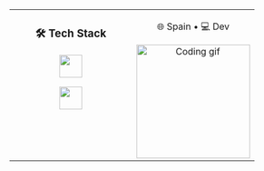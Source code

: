 <table align="center" border="0" cellspacing="0" cellpadding="10">
  <!-- Caja de arriba -->
<!--  <tr>
    <td colspan="2" valign="center" align="center">
      <h2>Hi 👋! I'm Tomás</h2> 
      <p>🌐 Spain • 💻 Dev • 🌱 Learning</p>
    </td>
  </tr>
-->
  <!-- Caja del medio -->
  <tr>
    <!-- Columna izquierda: tech stack -->
    <td valign="top" align="center" width="50%">
      <h3>🛠️ Tech Stack</h3>
      <p>
        <img src="https://skillicons.dev/icons?i=js,ts,py,cpp,html,css" height="40"/>
      </p>
      <p>
        <img src="https://skillicons.dev/icons?i=rust,tailwind,bash,figma,astro,git" height="40"/>
      </p>
    </td>
    <!-- Columna derecha: imagen -->
    <td valign="middle" align="center" width="50%">
      <p>🌐 Spain • 💻 Dev</p>
      <img src="https://i.pinimg.com/originals/35/49/be/3549beaae0ba185e62d53e57144caa0d.gif" height="200" alt="Coding gif"/>
    </td>
  </tr>
</table>


